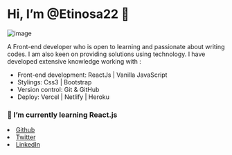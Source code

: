 #  Hi, I’m @Etinosa22 👋

![image](https://user-images.githubusercontent.com/54244538/195722418-8904e268-2e79-403f-a9b5-d16a643c7129.png)


A Front-end developer who is open to learning and passionate about writing codes. I am also keen on providing solutions using technology. 
I have developed extensive knowledge working with :

*  Front-end development: ReactJs | Vanilla JavaScript 
*  Stylings: Css3 | Bootstrap
*  Version control: Git & GitHub 
*  Deploy:  Vercel | Netlify | Heroku

 ### 🌱 I’m currently learning React.js

<li><a href="https://github.com/Etinosa22">Github</a></li>
<li><a href="https://twitter.com/i_amnosa">Twitter</a></li>
<li><a href="https://www.linkedin.com/in/etinosaekhator/">LinkedIn</a></li>

<!---
Etinosa22/Etinosa22 is a ✨ special ✨ repository because its `README.md` (this file) appears on your GitHub profile.
You can click the Preview link to take a look at your changes.
--->
